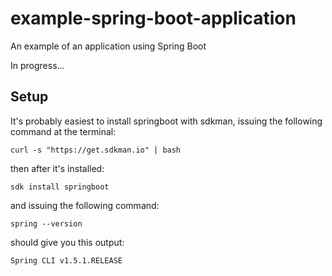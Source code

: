 # example-spring-boot-application
An example of an application using Spring Boot

In progress...

## Setup
It's probably easiest to install springboot with sdkman, issuing the following command at the terminal:
```
curl -s "https://get.sdkman.io" | bash
```
then after it's installed:
```
sdk install springboot
```
and issuing the following command:
```
spring --version
```
should give you this output:
```
Spring CLI v1.5.1.RELEASE
```
